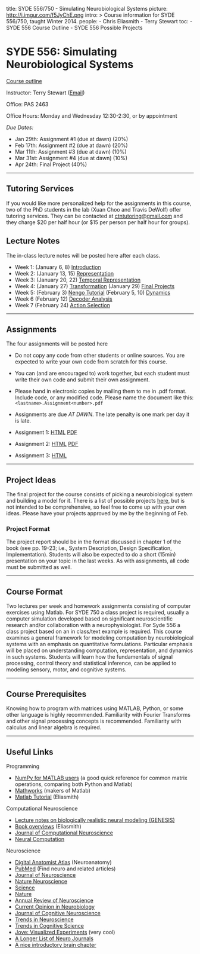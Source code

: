 title: SYDE 556/750 - Simulating Neurobiological Systems
picture: http://i.imgur.com/f5JyChE.png
intro: >
    Course information for SYDE 556/750, taught Winter 2014.
people:
    - Chris Eliasmith
    - Terry Stewart
toc:
    - SYDE 556 Course Outline
    - SYDE 556 Possible Projects

#  SYDE 556: Simulating Neurobiological Systems

[Course outline](/research/syde-750/syde-556-course-outline.html)

Instructor: Terry Stewart ([Email](mailto:terry.stewart@gmail.com))

Office: PAS 2463

Office Hours: Monday and Wednesday 12:30-2:30, or by appointment

_Due Dates:_ 

 * Jan 29th: Assignment #1 (due at dawn) (20%)
 * Feb 17th: Assignment #2 (due at dawn) (20%) 
 * Mar 11th: Assignment #3 (due at dawn) (10%)
 * Mar 31st: Assignment #4 (due at dawn) (10%)
 * Apr 24th: Final Project (40%)


* * *

## Tutoring Services

If you would like more personalized help for the assignments in this course, 
two of the PhD students in the lab (Xuan Choo and Travis DeWolf) offer tutoring 
services.  They can be contacted at [ctntutoring@gmail.com](mailto:ctntutoring@gmail.com)
and they charge \$20 per half hour (or \$15 per person per half hour for groups).

## Lecture Notes

The in-class lecture notes will be posted here after each class.

 * Week 1: (January 6, 8) [Introduction](http://nbviewer.ipython.org/github/tcstewar/syde556/blob/master/SYDE%20556%20Lecture%201%20Introduction.ipynb)
 * Week 2: (January 13, 15) [Representation](http://nbviewer.ipython.org/github/tcstewar/syde556/blob/master/SYDE%20556%20Lecture%202%20Representation.ipynb)
 * Week 3: (January 20, 22) [Temporal Representation](http://nbviewer.ipython.org/github/tcstewar/syde556/blob/master/SYDE%20556%20Lecture%203%20Temporal%20Representation.ipynb)
 * Week 4: (January 27) [Transformation](http://nbviewer.ipython.org/github/tcstewar/syde556/blob/master/SYDE%20556%20Lecture%204%20Transformation.ipynb) (January 29) [Final Projects](http://nbviewer.ipython.org/github/tcstewar/syde556/blob/master/Final%20Projects.ipynb)
* Week 5: (February 3) [Nengo Tutorial](http://nbviewer.ipython.org/github/tcstewar/syde556/blob/master/Nengo%20Tutorial.ipynb)
 (February 5, 10) [Dynamics](http://nbviewer.ipython.org/github/tcstewar/syde556/blob/master/SYDE%20556%20Lecture%205%20Dynamics.ipynb)
* Week 6 (February 12) [Decoder Analysis](http://nbviewer.ipython.org/github/tcstewar/syde556/blob/master/SYDE%20556%20Lecture%206%20Decoder%20Analysis.ipynb)
* Week 7 (February 24) [Action Selection](http://nbviewer.ipython.org/github/tcstewar/syde556/blob/master/SYDE%20556%20Lecture%207%20Action%20Selection.ipynb)
* * *

##  Assignments

The four assignments will be posted here 

 * Do not copy any code from other students or online sources.  You are expected to write your own code from scratch for this course.
 * You can (and are encouraged to) work together, but each student must write their own code and submit their own assignment.
 * Please hand in electronic copies by mailing them to me in .pdf format. Include code, or any modified code. Please name the document like this: `<lastname>.Assignment<number>.pdf`
 * Assignments are due _AT DAWN_.  The late penalty is one mark per day it is late.

  * Assignment 1: [HTML](http://nbviewer.ipython.org/github/tcstewar/syde556/blob/master/Assignment%201.ipynb) [PDF](https://github.com/tcstewar/syde556/raw/master/Assignment%201.pdf)
  * Assignment 2: [HTML](http://nbviewer.ipython.org/github/tcstewar/syde556/blob/master/Assignment%202.ipynb) [PDF](https://github.com/tcstewar/syde556/raw/master/Assignment%202.pdf)
  * Assignment 3: [HTML](http://nbviewer.ipython.org/github/tcstewar/syde556/blob/master/Assignment%203.ipynb)
  
* * *

## Project Ideas

The final project for the course consists of picking a neurobiological system and
building a model for it.  There is a list of possible projects [here](/research/syde-750/syde-556-possible-projects.html),
but is not intended to be comprehensive, so feel free to come up with your own ideas.
Please have your projects approved by me by the beginning of Feb.

### Project Format

The project report should be in the format discussed in chapter 1 of the book
(see pp. 19-23; i.e., System Description, Design Specification,
Implementation). Students will also be expected to do a short (15min)
presentation on your topic in the last weeks. As with assignments, all code
must be submitted as well.

* * *

## Course Format

Two lectures per week and homework assignments consisting of computer
exercises using Matlab. For SYDE 750 a class project is required, usually a
computer simulation developed based on significant neuroscientific research
and/or collaboration with a neurophysiologist. For Syde 556 a class project
based on an in class/text example is required. This course examines a general
framework for modeling computation by neurobiological systems with an emphasis
on quantitative formulations. Particular emphasis will be placed on
understanding computation, representation, and dynamics in such systems.
Students will learn how the fundamentals of signal processing, control theory
and statistical inference, can be applied to modeling sensory, motor, and
cognitive systems.

* * *

## Course Prerequisites

Knowing how to program with matrices using MATLAB, Python, or some other language is highly 
recommended. Familiarity with Fourier Transforms and other signal processing concepts is recommended.
Familiarity with calculus and linear algebra is required.

* * *

## Useful Links

Programming

* [NumPy for MATLAB users](http://wiki.scipy.org/NumPy_for_Matlab_Users) (a good quick reference for common matrix operations, comparing both Python and Matlab)
* [Mathworks](http://www.mathworks.com/) (makers of Matlab)
* [Matlab Tutorial](NEFcourse/matlabTutorial) (Eliasmith)

Computational Neuroscience

* [Lecture notes on biologically realistic neural modeling (GENESIS) ](http://www.genesis-sim.org/GENESIS/)
* [Book overviews](NEFcourse/bookComments) (Eliasmith)
* [Journal of Computational Neuroscience](http://webdev.uwaterloo.ca/ejournals/stats?ejournal_id=7213&navbar=uw&navbase=tug.lib.uwaterloo.ca)
* [Neural Computation](http://webdev.uwaterloo.ca/ejournals/stats?ejournal_id=4796&navbar=uw&navbase=tug.lib.uwaterloo.ca)

Neuroscience

* [Digital Anatomist Atlas](http://www9.biostr.washington.edu/da.html) (Neuroanatomy)
* [PubMed](http://www.ncbi.nlm.nih.gov/entrez/query.fcgi) (Find neuro and related articles)
* [Journal of Neuroscience](http://webdev.uwaterloo.ca/ejournals/stats?ejournal_id=3870&navbar=uw&navbase=tug.lib.uwaterloo.ca)
* [Nature Neuroscience](http://webdev.uwaterloo.ca/ejournals/stats?ejournal_id=9650&navbar=uw&navbase=tug.lib.uwaterloo.ca)
* [Science](http://webdev.uwaterloo.ca/ejournals/stats?ejournal_id=7892&navbar=uw&navbase=tug.lib.uwaterloo.ca)
* [Nature](http://webdev.uwaterloo.ca/ejournals/stats?ejournal_id=7884&navbar=uw&navbase=tug.lib.uwaterloo.ca)
* [Annual Review of Neuroscience](http://webdev.uwaterloo.ca/ejournals/stats?ejournal_id=386&navbar=uw&navbase=tug.lib.uwaterloo.ca)
* [Current Opinion in Neurobiology](http://webdev.uwaterloo.ca/ejournals/stats?ejournal_id=1627&navbar=uw&navbase=tug.lib.uwaterloo.ca)
* [Journal of Cognitive Neuroscience](http://webdev.uwaterloo.ca/ejournals/stats?ejournal_id=3419&navbar=uw&navbase=tug.lib.uwaterloo.ca)
* [Trends in Neuroscience](http://webdev.uwaterloo.ca/ejournals/stats?ejournal_id=6271&navbar=uw&navbase=tug.lib.uwaterloo.ca)
* [Trends in Cognitive Science](http://webdev.uwaterloo.ca/ejournals/stats?ejournal_id=6264&navbar=uw&navbase=tug.lib.uwaterloo.ca)
* [Jove: Visualized Experiments](http://www.jove.com/index/browse.stp?Tag=Neuroscience&sn=BID21) (very cool)
* [A Longer List of Neuro Journals](http://thalamus.wustl.edu/journals.html)
* [A nice introductory brain chapter](http://williamcalvin.com/bk7/bk7ch6.htm)
